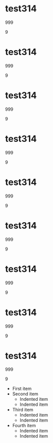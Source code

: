 # test314     

999

9     



# test314

999

9     





# test314

999

9     

# test314

999

9     

# test314

999

9     

# test314

999

9     

# test314

999

9     

# test314

999

9     

# test314

999

9     

- First item
- Second item
    +  Indented item
    +  Indented item
- Third item
    * Indented item
    * Indented item
- Fourth item
    - Indented item
    - Indented item
